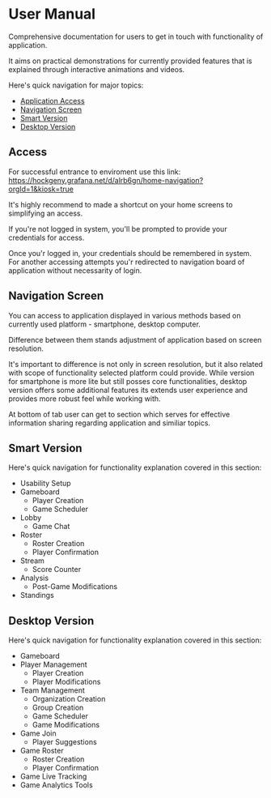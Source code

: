 # User Manual

Comprehensive documentation for users to get in touch with functionality of application. 

It aims on practical demonstrations for currently provided features that is explained through interactive animations and videos.

Here's quick navigation for major topics: 
- [Application Access](https://github.com/alphainbeta/myfiles/blob/main/blb/user_manual_en.md#access)
- [Navigation Screen](https://github.com/alphainbeta/myfiles/blob/main/blb/user_manual_en.md#navigation-screen)
- [Smart Version](https://github.com/alphainbeta/myfiles/blob/main/blb/user_manual_en.md#smart-version)
- [Desktop Version](https://github.com/alphainbeta/myfiles/blob/main/blb/user_manual_en.md#desktop-version)

## Access

For successful entrance to enviroment use this link: \
https://hockgeny.grafana.net/d/alrb6gn/home-navigation?orgId=1&kiosk=true

It's highly recommend to made a shortcut on your home screens to simplifying an access.

If you're not logged in system, you'll be prompted to provide your credentials for access. 

Once you'r logged in, your credentials should be remembered in system. For another accessing attempts you'r redirected to navigation board of application without necessarity of login.

## Navigation Screen

You can access to application displayed in various methods based on currently used platform - smartphone, desktop computer. 

Difference between them stands adjustment of application based on screen resolution. 

It's important to difference is not only in screen resolution, but it also related with scope of functionality selected platform could provide. While version for smartphone is more lite but still posses core functionalities, desktop version offers some additional features its extends user experience and provides more robust feel while working with.

At bottom of tab user can get to section which serves for effective information sharing regarding application and similiar topics.

## Smart Version 

Here's quick navigation for functionality explanation covered in this section: 
- Usability Setup
- Gameboard
  - Player Creation
  - Game Scheduler
- Lobby
  - Game Chat
- Roster
  - Roster Creation
  - Player Confirmation
- Stream
  - Score Counter
- Analysis
  - Post-Game Modifications
- Standings


## Desktop Version

Here's quick navigation for functionality explanation covered in this section: 
- Gameboard
- Player Management
  - Player Creation
  - Player Modifications  
- Team Management
  - Organization Creation
  - Group Creation
  - Game Scheduler
  - Game Modifications
- Game Join
  - Player Suggestions
- Game Roster
  - Roster Creation
  - Player Confirmation
- Game Live Tracking
- Game Analytics Tools
